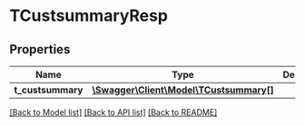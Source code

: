 # TCustsummaryResp

## Properties
Name | Type | Description | Notes
------------ | ------------- | ------------- | -------------
**t_custsummary** | [**\Swagger\Client\Model\TCustsummary[]**](TCustsummary.md) |  | [optional] 

[[Back to Model list]](../README.md#documentation-for-models) [[Back to API list]](../README.md#documentation-for-api-endpoints) [[Back to README]](../README.md)



